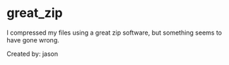 # great_zip
I compressed my files using a great zip software, but something seems to have gone wrong.

Created by: jason
